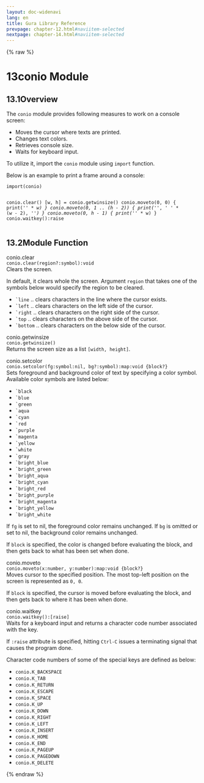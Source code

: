 ```yaml
---
layout: doc-widenavi
lang: en
title: Gura Library Reference
prevpage: chapter-12.html#naviitem-selected
nextpage: chapter-14.html#naviitem-selected
---
```

{% raw %}
<h1><span class="caption-index-1">13</span>conio Module</h1>
<h2><span class="caption-index-2">13.1</span><a name="anchor-13-1"></a>Overview</h2>
<p>
The <code class="highlighter-rouge">conio</code> module provides following measures to work on a console screen:
</p>
<ul>
<li>Moves the cursor where texts are printed.</li>
<li>Changes text colors.</li>
<li>Retrieves console size.</li>
<li>Waits for keyboard input.</li>
</ul>
<p>
To utilize it, import the <code class="highlighter-rouge">conio</code> module using <code class="highlighter-rouge">import</code> function.
</p>
<p>
Below is an example to print a frame around a console:
</p>
<pre class="highlight"><code>import(conio)

conio.clear()
[w, h] = conio.getwinsize()
conio.moveto(0, 0) {
    print('*' * w)
}
conio.moveto(0, 1 .. (h - 2)) {
    print('*', ' ' * (w - 2), '*')
}
conio.moveto(0, h - 1) {
    print('*' * w)
}
conio.waitkey():raise
</code></pre>
<h2><span class="caption-index-2">13.2</span><a name="anchor-13-2"></a>Module Function</h2>
<p>
<div class="h5">conio.clear</div>
<div class="mb-2"><i class="fas fa-caret-right mr-2"></i><code>conio.clear(region?:symbol):void</code></div>
Clears the screen.
</p>
<p>
In default, it clears whole the screen. Argument <code class="highlighter-rouge">region</code> that takes one of the symbols below would specify the region to be cleared.
</p>
<ul>
<li><code class="highlighter-rouge">`line</code> .. clears characters in the line where the cursor exists.</li>
<li><code class="highlighter-rouge">`left</code> .. clears characters on the left side of the cursor.</li>
<li><code class="highlighter-rouge">`right</code> .. clears characters on the right side of the cursor.</li>
<li><code class="highlighter-rouge">`top</code> .. clears characters on the above side of the cursor.</li>
<li><code class="highlighter-rouge">`bottom</code> .. clears characters on the below side of the cursor.</li>
</ul>
<p>
<div class="h5">conio.getwinsize</div>
<div class="mb-2"><i class="fas fa-caret-right mr-2"></i><code>conio.getwinsize()</code></div>
Returns the screen size as a list <code class="highlighter-rouge">[width, height]</code>.
</p>
<p>
<div class="h5">conio.setcolor</div>
<div class="mb-2"><i class="fas fa-caret-right mr-2"></i><code>conio.setcolor(fg:symbol:nil, bg?:symbol):map:void {block?}</code></div>
Sets foreground and background color of text by specifying a color symbol. Available color symbols are listed below:
</p>
<ul>
<li><code class="highlighter-rouge">`black</code></li>
<li><code class="highlighter-rouge">`blue</code></li>
<li><code class="highlighter-rouge">`green</code></li>
<li><code class="highlighter-rouge">`aqua</code></li>
<li><code class="highlighter-rouge">`cyan</code></li>
<li><code class="highlighter-rouge">`red</code></li>
<li><code class="highlighter-rouge">`purple</code></li>
<li><code class="highlighter-rouge">`magenta</code></li>
<li><code class="highlighter-rouge">`yellow</code></li>
<li><code class="highlighter-rouge">`white</code></li>
<li><code class="highlighter-rouge">`gray</code></li>
<li><code class="highlighter-rouge">`bright_blue</code></li>
<li><code class="highlighter-rouge">`bright_green</code></li>
<li><code class="highlighter-rouge">`bright_aqua</code></li>
<li><code class="highlighter-rouge">`bright_cyan</code></li>
<li><code class="highlighter-rouge">`bright_red</code></li>
<li><code class="highlighter-rouge">`bright_purple</code></li>
<li><code class="highlighter-rouge">`bright_magenta</code></li>
<li><code class="highlighter-rouge">`bright_yellow</code></li>
<li><code class="highlighter-rouge">`bright_white</code></li>
</ul>
<p>
If <code class="highlighter-rouge">fg</code> is set to nil, the foreground color remains unchanged. If <code class="highlighter-rouge">bg</code> is omitted or set to nil, the background color remains unchanged.
</p>
<p>
If <code class="highlighter-rouge">block</code> is specified, the color is changed before evaluating the block, and then gets back to what has been set when done.
</p>
<p>
<div class="h5">conio.moveto</div>
<div class="mb-2"><i class="fas fa-caret-right mr-2"></i><code>conio.moveto(x:number, y:number):map:void {block?}</code></div>
Moves cursor to the specified position. The most top-left position on the screen is represented as <code class="highlighter-rouge">0, 0</code>.
</p>
<p>
If <code class="highlighter-rouge">block</code> is specified, the cursor is moved before evaluating the block, and then gets back to where it has been when done.
</p>
<p>
<div class="h5">conio.waitkey</div>
<div class="mb-2"><i class="fas fa-caret-right mr-2"></i><code>conio.waitkey():[raise]</code></div>
Waits for a keyboard input and returns a character code number associated with the key.
</p>
<p>
If <code class="highlighter-rouge">:raise</code> attribute is specified, hitting <code class="highlighter-rouge">Ctrl-C</code> issues a terminating signal that causes the program done.
</p>
<p>
Character code numbers of some of the special keys are defined as below:
</p>
<ul>
<li><code class="highlighter-rouge">conio.K_BACKSPACE</code></li>
<li><code class="highlighter-rouge">conio.K_TAB</code></li>
<li><code class="highlighter-rouge">conio.K_RETURN</code></li>
<li><code class="highlighter-rouge">conio.K_ESCAPE</code></li>
<li><code class="highlighter-rouge">conio.K_SPACE</code></li>
<li><code class="highlighter-rouge">conio.K_UP</code></li>
<li><code class="highlighter-rouge">conio.K_DOWN</code></li>
<li><code class="highlighter-rouge">conio.K_RIGHT</code></li>
<li><code class="highlighter-rouge">conio.K_LEFT</code></li>
<li><code class="highlighter-rouge">conio.K_INSERT</code></li>
<li><code class="highlighter-rouge">conio.K_HOME</code></li>
<li><code class="highlighter-rouge">conio.K_END</code></li>
<li><code class="highlighter-rouge">conio.K_PAGEUP</code></li>
<li><code class="highlighter-rouge">conio.K_PAGEDOWN</code></li>
<li><code class="highlighter-rouge">conio.K_DELETE</code></li>
</ul>
{% endraw %}

